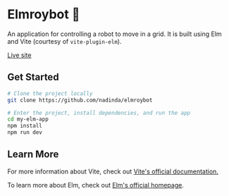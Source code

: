 # Elmroybot 🤖

An application for controlling a robot to move in a grid. It is built using Elm and Vite (courtesy of `vite-plugin-elm`).

[Live site](https://github.com/nadinda/)

## Get Started

```bash
# Clone the project locally
git clone https://github.com/nadinda/elmroybot

# Enter the project, install dependencies, and run the app
cd my-elm-app
npm install
npm run dev
```

## Learn More

For more information about Vite, check out [Vite's official documentation.](https://vitejs.dev/)

To learn more about Elm, check out [Elm's official homepage](https://elm-lang.org/).
